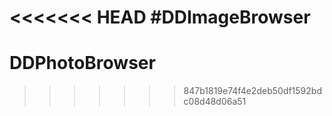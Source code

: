 <<<<<<< HEAD
#DDImageBrowser
=======
# DDPhotoBrowser
>>>>>>> 847b1819e74f4e2deb50df1592bdc08d48d06a51
